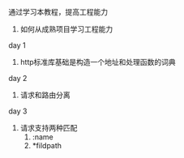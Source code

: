 通过学习本教程，提高工程能力
1. 如何从成熟项目学习工程能力

day 1
1. http标准库基础是构造一个地址和处理函数的词典

day 2 
1. 请求和路由分离

day 3
1. 请求支持两种匹配
   1. :name
   2. *fildpath